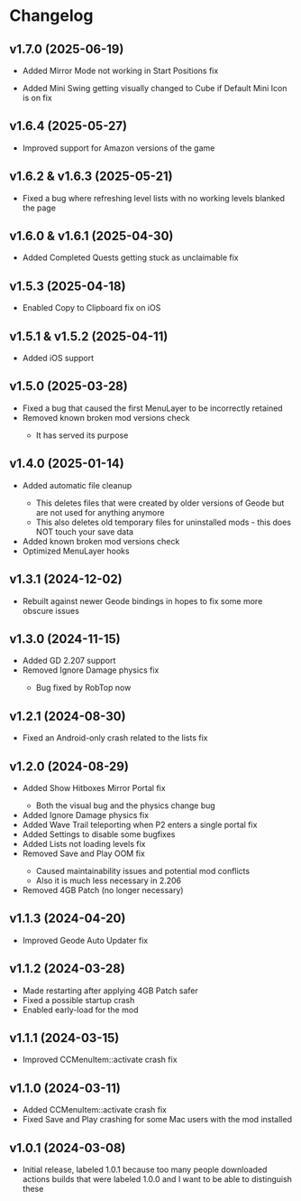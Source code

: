 # Changelog
## <cg>v1.7.0</c> (2025-06-19)
* <cg>Added</c> <cj>Mirror Mode</c> not working in <co>Start Positions</c> fix
- <cg>Added</c> <cj>Mini Swing</c> getting visually changed to <cr>Cube</c> if <co>Default Mini Icon</c> is on fix

## <cg>v1.6.4</c> (2025-05-27)
* <cg>Improved</c> support for <cp>Amazon</c> versions of the game

## <cg>v1.6.2 & v1.6.3</c> (2025-05-21)
* <cg>Fixed</c> a bug where refreshing level lists with no working levels blanked the page

## <cg>v1.6.0 & v1.6.1</c> (2025-04-30)
* <cg>Added</c> <cj>Completed Quests</c> getting stuck as <cr>unclaimable</c> fix

## <cg>v1.5.3</c> (2025-04-18)
* <cg>Enabled</c> <cj>Copy to Clipboard fix</c> on <cp>iOS</c>

## <cg>v1.5.1 & v1.5.2</c> (2025-04-11)
* <cg>Added</c> <cp>iOS</c> support

## <cg>v1.5.0</c> (2025-03-28)
* <cg>Fixed</c> a bug that caused the first MenuLayer to be incorrectly retained
* <cr>Removed</c> <cj>known broken mod versions check</c>
  * It has served its purpose

## <cg>v1.4.0</c> (2025-01-14)
* <cg>Added</c> <cj>automatic file cleanup</c>
  * This deletes files that were created by older versions of Geode but are not used for anything anymore
  * This also deletes old temporary files for uninstalled mods - this does NOT touch your save data
* <cg>Added</c> <cj>known broken mod versions check</c>
* <cg>Optimized</c> MenuLayer hooks

## <cg>v1.3.1</c> (2024-12-02)
* Rebuilt against newer Geode bindings in hopes to fix some more obscure issues

## <cg>v1.3.0</c> (2024-11-15)
* <cg>Added</c> <cj>GD 2.207</c> support
* <cr>Removed</c> <cj>Ignore Damage</c> <co>physics</c> fix
  * Bug fixed by RobTop now

## <cg>v1.2.1</c> (2024-08-30)
* <cg>Fixed</c> an <cp>Android-only</c> crash related to the lists fix

## <cg>v1.2.0</c> (2024-08-29)
* <cg>Added</c> <cj>Show Hitboxes</c> <co>Mirror Portal</c> fix
  * Both the visual bug and the physics change bug
* <cg>Added</c> <cj>Ignore Damage</c> <co>physics</c> fix
* <cg>Added</c> <cj>Wave Trail</c> teleporting when P2 enters a single portal fix
* <cg>Added</c> <cj>Settings</c> to disable some bugfixes
* <cg>Added</c> <cj>Lists</c> not loading levels fix
* <cr>Removed</c> <cj>Save and Play OOM fix</c>
  * Caused maintainability issues and potential mod conflicts
  * Also it is much less necessary in 2.206
* <cr>Removed</c> <cj>4GB Patch</c> (no longer necessary)

## <cg>v1.1.3</c> (2024-04-20)
* <cg>Improved</c> <cj>Geode Auto Updater</c> fix

## <cg>v1.1.2</c> (2024-03-28)
* <cg>Made</c> <cj>restarting</c> after applying <co>4GB Patch</c> <cy>safer</c>
* <cg>Fixed</c> a possible startup <cr>crash</c>
* <cg>Enabled</c> <cj>early-load</c> for the mod

## <cg>v1.1.1</c> (2024-03-15)
* <cg>Improved</c> <cj>CCMenuItem::activate</c> <cr>crash</c> fix

## <cg>v1.1.0</c> (2024-03-11)
* <cg>Added</c> <cj>CCMenuItem::activate</c> <cr>crash</c> fix
* <cg>Fixed</c> <cj>Save and Play</c> crashing for some <co>Mac</c> users with the mod installed

## <cg>v1.0.1</c> (2024-03-08)
* Initial release, labeled 1.0.1 because too many people downloaded actions builds that were labeled 1.0.0 and I want to be able to distinguish these